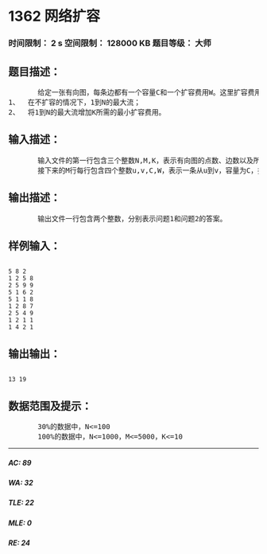 # 1362 网络扩容   
### 时间限制： 2 s     空间限制： 128000 KB     题目等级： 大师  
## 题目描述：  

<pre>
       给定一张有向图，每条边都有一个容量C和一个扩容费用W。这里扩容费用是指将容量扩大1所需的费用。求：
1、  在不扩容的情况下，1到N的最大流；
2、  将1到N的最大流增加K所需的最小扩容费用。
</pre>
  
  
## 输入描述：  

<pre>
       输入文件的第一行包含三个整数N,M,K，表示有向图的点数、边数以及所需要增加的流量。
       接下来的M行每行包含四个整数u,v,C,W，表示一条从u到v，容量为C，扩容费用为W的边。
</pre>
  
  
## 输出描述：  

<pre>
       输出文件一行包含两个整数，分别表示问题1和问题2的答案。
</pre>
  
  
## 样例输入：  

<pre><code>
5 8 2
1 2 5 8
2 5 9 9
5 1 6 2
5 1 1 8
1 2 8 7
2 5 4 9
1 2 1 1
1 4 2 1
</code></pre>
  
  
## 输出输出：  

<pre><code>
13 19
</code></pre>
  
  
## 数据范围及提示：  

<pre>
       30%的数据中，N<=100
       100%的数据中，N<=1000，M<=5000，K<=10
</pre>
  
  
***  

##### AC: 89  
##### WA: 32  
##### TLE: 22  
##### MLE: 0  
##### RE: 24  

